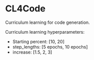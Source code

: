 # CL4Code
Curriculum learning for code generation. 

Curriculum learning hyperparameters: 
- Starting percent: [10, 20]
- step_lengths: [5 epochs, 10 epochs]
- increase: [1.5, 2, 3]
